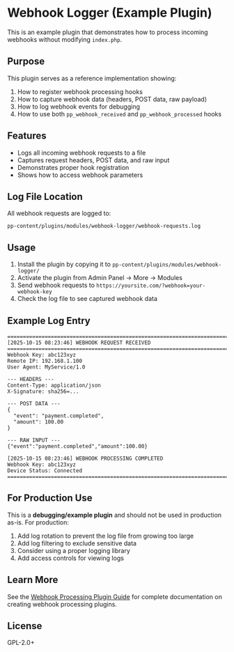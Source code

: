 # Webhook Logger (Example Plugin)

This is an example plugin that demonstrates how to process incoming webhooks without modifying `index.php`.

## Purpose

This plugin serves as a reference implementation showing:

1. How to register webhook processing hooks
2. How to capture webhook data (headers, POST data, raw payload)
3. How to log webhook events for debugging
4. How to use both `pp_webhook_received` and `pp_webhook_processed` hooks

## Features

- Logs all incoming webhook requests to a file
- Captures request headers, POST data, and raw input
- Demonstrates proper hook registration
- Shows how to access webhook parameters

## Log File Location

All webhook requests are logged to:
```
pp-content/plugins/modules/webhook-logger/webhook-requests.log
```

## Usage

1. Install the plugin by copying it to `pp-content/plugins/modules/webhook-logger/`
2. Activate the plugin from Admin Panel → More → Modules
3. Send webhook requests to `https://yoursite.com/?webhook=your-webhook-key`
4. Check the log file to see captured webhook data

## Example Log Entry

```
================================================================================
[2025-10-15 08:23:46] WEBHOOK REQUEST RECEIVED
================================================================================
Webhook Key: abc123xyz
Remote IP: 192.168.1.100
User Agent: MyService/1.0

--- HEADERS ---
Content-Type: application/json
X-Signature: sha256=...

--- POST DATA ---
{
  "event": "payment.completed",
  "amount": 100.00
}

--- RAW INPUT ---
{"event":"payment.completed","amount":100.00}

[2025-10-15 08:23:46] WEBHOOK PROCESSING COMPLETED
Webhook Key: abc123xyz
Device Status: Connected
================================================================================
```

## For Production Use

This is a **debugging/example plugin** and should not be used in production as-is. For production:

1. Add log rotation to prevent the log file from growing too large
2. Add log filtering to exclude sensitive data
3. Consider using a proper logging library
4. Add access controls for viewing logs

## Learn More

See the [Webhook Processing Plugin Guide](../../../docs/Webhook-Processing-Plugin-Guide.md) for complete documentation on creating webhook processing plugins.

## License

GPL-2.0+
